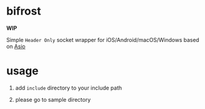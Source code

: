 # bifrost

**WIP**

Simple `Header Only` socket wrapper for iOS/Android/macOS/Windows based on [Asio](https://think-async.com/Asio/)

# usage 

1. add `include` directory to your include path

2. please go to sample directory
